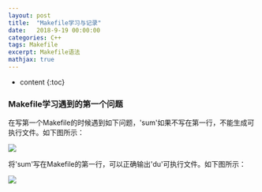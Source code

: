 ```yaml
---
layout: post
title:  "Makefile学习与记录"
date:   2018-9-19 00:00:00
categories: C++
tags: Makefile
excerpt: Makefile语法
mathjax: true
---
```

* content
{:toc}

### Makefile学习遇到的第一个问题

在写第一个Makefile的时候遇到如下问题，'sum'如果不写在第一行，不能生成可执行文件。如下图所示：<br/>

![](http://owlypioka.bkt.clouddn.com/makefile_1.png)


将'sum'写在Makefile的第一行，可以正确输出'du'可执行文件。如下图所示：<br/>

![](http://owlypioka.bkt.clouddn.com/makefile_2.png)



